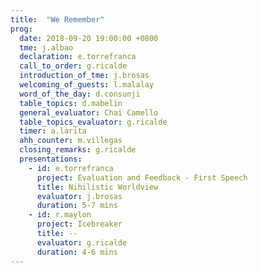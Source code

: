 ```yaml
---
title:  "We Remember"
prog:
  date: 2018-09-20 19:00:00 +0800
  tme: j.albao
  declaration: e.torrefranca
  call_to_order: g.ricalde
  introduction_of_tme: j.brosas
  welcoming_of_guests: l.malalay
  word_of_the_day: d.consunji
  table_topics: d.mabelin
  general_evaluator: Chai Camello
  table_topics_evaluator: g.ricalde
  timer: a.larita
  ahh_counter: m.villegas
  closing_remarks: g.ricalde
  presentations:
    - id: e.torrefranca
      project: Evaluation and Feedback - First Speech
      title: Nihilistic Worldview
      evaluator: j.brosas
      duration: 5-7 mins
    - id: r.maylon
      project: Icebreaker
      title: --
      evaluator: g.ricalde
      duration: 4-6 mins
---
```

